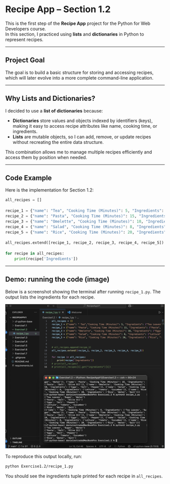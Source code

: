 # Recipe App – Section 1.2

This is the first step of the **Recipe App** project for the Python for Web Developers course.  
In this section, I practiced using **lists** and **dictionaries** in Python to represent recipes.

---

## Project Goal
The goal is to build a basic structure for storing and accessing recipes, which will later evolve into a more complete command-line application.

---

## Why Lists and Dictionaries?
I decided to use a **list of dictionaries** because:

- **Dictionaries** store values and objects indexed by identifiers (keys), making it easy to access recipe attributes like name, cooking time, or ingredients.
- **Lists** are mutable objects, so I can add, remove, or update recipes without recreating the entire data structure.

This combination allows me to manage multiple recipes efficiently and access them by position when needed.

---

## Code Example
Here is the implementation for Section 1.2:

```python
all_recipes = []

recipe_1 = {"name": "Tea", "Cooking Time (Minutes)": 5, "Ingredients": ("Tea Leaves", "Sugar", "Water")}
recipe_2 = {"name": "Pasta", "Cooking Time (Minutes)": 15, "Ingredients": ("Pasta", "Salt", "Olive Oil")}
recipe_3 = {"name": "Omelette", "Cooking Time (Minutes)": 10, "Ingredients": ("Eggs", "Salt", "Pepper")}
recipe_4 = {"name": "Salad", "Cooking Time (Minutes)": 8, "Ingredients": ("Lettuce", "Tomato", "Cucumber")}
recipe_5 = {"name": "Rice", "Cooking Time (Minutes)": 20, "Ingredients": ("Rice", "Water", "Salt")}

all_recipes.extend([recipe_1, recipe_2, recipe_3, recipe_4, recipe_5])

for recipe in all_recipes:
    print(recipe['Ingredients'])
```

---

## Demo: running the code (image)

Below is a screenshot showing the terminal after running `recipe_1.py`. The output lists the ingredients for each recipe.

![Recipe code working](Recipe_Code_Working.png)

To reproduce this output locally, run:

```bash
python Exercise1.2/recipe_1.py
```

You should see the ingredients tuple printed for each recipe in `all_recipes`.
